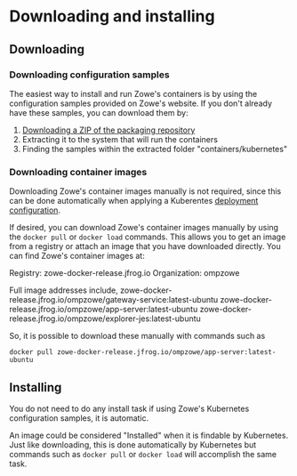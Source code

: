 # Downloading and installing

## Downloading

### Downloading configuration samples

The easiest way to install and run Zowe's containers is by using the configuration samples provided on Zowe's website. If you don't already have these samples, you can download them by:

1) [Downloading a ZIP of the packaging repository](https://github.com/zowe/zowe-install-packaging/archive/refs/heads/master.zip)
2) Extracting it to the system that will run the containers
3) Finding the samples within the extracted folder "containers/kubernetes"

### Downloading container images

Downloading Zowe's container images manually is not required, since this can be done automatically when applying a Kuberentes [deployment configuration](#apply-zowe-core-components-and-start-zowe).

If desired, you can download Zowe's container images manually by using the `docker pull` or `docker load` commands. This allows you to get an image from a registry or attach an image that you have downloaded directly. You can find Zowe's container images at:

Registry: zowe-docker-release.jfrog.io
Organization: ompzowe

Full image addresses include,
zowe-docker-release.jfrog.io/ompzowe/gateway-service:latest-ubuntu
zowe-docker-release.jfrog.io/ompzowe/app-server:latest-ubuntu
zowe-docker-release.jfrog.io/ompzowe/explorer-jes:latest-ubuntu

So, it is possible to download these manually with commands such as

`docker pull zowe-docker-release.jfrog.io/ompzowe/app-server:latest-ubuntu`


## Installing

You do not need to do any install task if using Zowe's Kubernetes configuration samples, it is automatic.

An image could be considered "Installed" when it is findable by Kubernetes. Just like downloading, this is done automatically by Kubernetes but commands such as `docker pull` or `docker load` will accomplish the same task.

